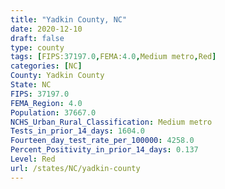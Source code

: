 ```yaml
---
title: "Yadkin County, NC"
date: 2020-12-10
draft: false
type: county
tags: [FIPS:37197.0,FEMA:4.0,Medium metro,Red]
categories: [NC]
County: Yadkin County
State: NC
FIPS: 37197.0
FEMA_Region: 4.0
Population: 37667.0
NCHS_Urban_Rural_Classification: Medium metro
Tests_in_prior_14_days: 1604.0
Fourteen_day_test_rate_per_100000: 4258.0
Percent_Positivity_in_prior_14_days: 0.137
Level: Red
url: /states/NC/yadkin-county
---
```



